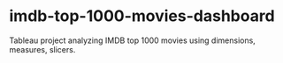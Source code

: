 # imdb-top-1000-movies-dashboard
Tableau project analyzing IMDB top 1000 movies using dimensions, measures, slicers.
